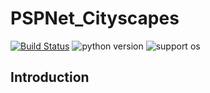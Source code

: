 # PSPNet_Cityscapes

[![Build Status](https://travis-ci.org/PaddlePaddle/PaddleSeg.svg?branch=master)](https://travis-ci.org/PaddlePaddle/PaddleSeg)
![python version](https://img.shields.io/badge/python-3.7+-orange.svg)
![support os](https://img.shields.io/badge/os-linux%2C%20win%2C%20mac-yellow.svg)

## Introduction
